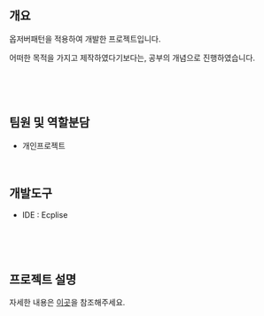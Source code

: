<h2><strong>개요</strong></h2>

<p>옵저버패턴을 적용하여 개발한 프로젝트입니다.</p>

<p>어떠한 목적을 가지고 제작하였다기보다는, 공부의 개념으로 진행하였습니다.</p>

<p>&nbsp;</p>

<p>&nbsp;</p>

<h2><strong>팀원 및 역할분담</strong></h2>

<ul>
	<li>개인프로젝트</li>
</ul>

<p>&nbsp;</p>

<h2><strong>개발도구</strong></h2>

<ul>
	<li>IDE : Ecplise</li>
</ul>

<p>&nbsp;</p>

<p>&nbsp;</p>

<h2><strong>프로젝트 설명</strong></h2>

자세한 내용은 <a href="http://www.changoos.com/projects/14">이곳</a>을 참조해주세요.

<p>&nbsp;</p>

<p>&nbsp;</p>
